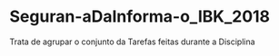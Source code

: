 # Seguran-aDaInforma-o_IBK_2018
Trata de agrupar o conjunto da Tarefas feitas durante a Disciplina 
